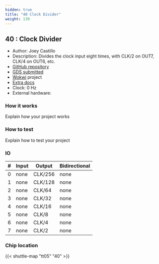 ```yaml
---
hidden: true
title: "40 Clock Divider"
weight: 139
---
```


## 40 : Clock Divider

* Author: Joey Castillo
* Description: Divides the clock input eight times, with CLK/2 on OUT7, CLK/4 on OUT6, etc.
* [GitHub repository](https://github.com/joeycastillo/joey-tiny-tapeout-5)
* [GDS submitted](https://github.com/joeycastillo/joey-tiny-tapeout-5/actions/runs/6750923701)
* [Wokwi](https://wokwi.com/projects/380408594272345089) project
* [Extra docs]()
* Clock: 0 Hz
* External hardware: 



### How it works

Explain how your project works


### How to test

Explain how to test your project


### IO

| # | Input        | Output       | Bidirectional      |
|---|--------------|--------------| -------------------|
| 0 | none  | CLK/256 | none |
| 1 | none  | CLK/128 | none |
| 2 | none  | CLK/64 | none |
| 3 | none  | CLK/32 | none |
| 4 | none  | CLK/16 | none |
| 5 | none  | CLK/8 | none |
| 6 | none  | CLK/4 | none |
| 7 | none  | CLK/2 | none |

### Chip location

{{< shuttle-map "tt05" "40" >}}
